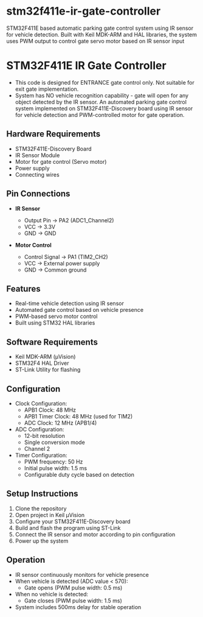# stm32f411e-ir-gate-controller
STM32F411E based automatic parking gate control system using IR sensor for vehicle detection. Built with Keil MDK-ARM and HAL libraries, the system uses PWM output to control gate servo motor based on IR sensor input


# STM32F411E IR Gate Controller
- This code is designed for ENTRANCE gate control only. Not suitable for exit gate implementation.
- System has NO vehicle recognition capability - gate will open for any object detected by the IR sensor.
An automated parking gate control system implemented on STM32F411E-Discovery board using IR sensor for vehicle detection and PWM-controlled motor for gate operation.

## Hardware Requirements

- STM32F411E-Discovery Board
- IR Sensor Module
- Motor for gate control (Servo motor)
- Power supply
- Connecting wires

## Pin Connections

- **IR Sensor**
  - Output Pin → PA2 (ADC1_Channel2)
  - VCC → 3.3V
  - GND → GND

- **Motor Control**
  - Control Signal → PA1 (TIM2_CH2)
  - VCC → External power supply
  - GND → Common ground

## Features

- Real-time vehicle detection using IR sensor
- Automated gate control based on vehicle presence
- PWM-based servo motor control
- Built using STM32 HAL libraries

## Software Requirements

- Keil MDK-ARM (µVision)
- STM32F4 HAL Driver
- ST-Link Utility for flashing
  
## Configuration

- Clock Configuration:
  - APB1 Clock: 48 MHz
  - APB1 Timer Clock: 48 MHz (used for TIM2)
  - ADC Clock: 12 MHz (APB1/4)
- ADC Configuration:
  - 12-bit resolution
  - Single conversion mode
  - Channel 2
- Timer Configuration:
  - PWM frequency: 50 Hz
  - Initial pulse width: 1.5 ms
  - Configurable duty cycle based on detection

## Setup Instructions

1. Clone the repository
2. Open project in Keil µVision
3. Configure your STM32F411E-Discovery board
4. Build and flash the program using ST-Link
5. Connect the IR sensor and motor according to pin configuration
6. Power up the system

## Operation

- IR sensor continuously monitors for vehicle presence
- When vehicle is detected (ADC value < 570):
  - Gate opens (PWM pulse width: 0.5 ms)
- When no vehicle is detected:
  - Gate closes (PWM pulse width: 1.5 ms)
- System includes 500ms delay for stable operation
